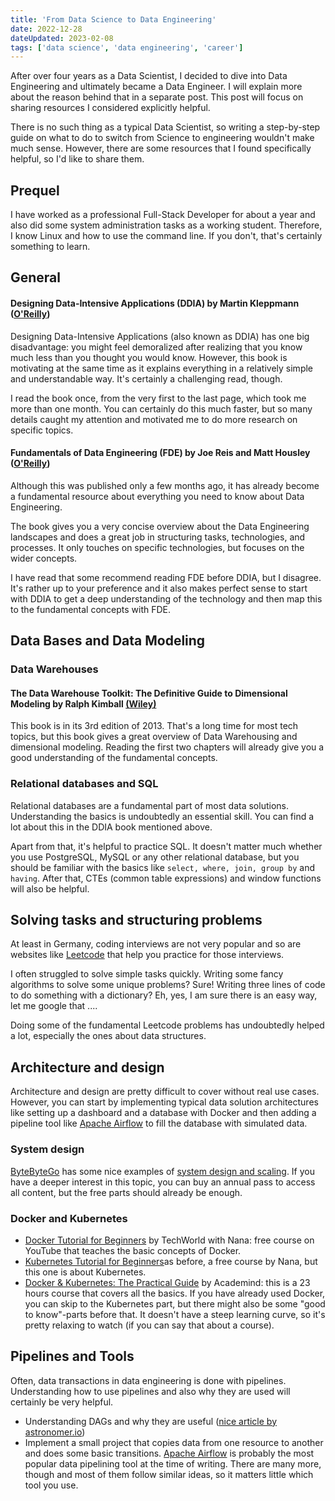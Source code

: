 ```yaml
---
title: 'From Data Science to Data Engineering'
date: 2022-12-28
dateUpdated: 2023-02-08
tags: ['data science', 'data engineering', 'career']
---
```


After over four years as a Data Scientist, I decided to dive into Data Engineering and ultimately became a Data Engineer. I will explain more about the reason behind that in a separate post. This post will focus on sharing resources I considered explicitly helpful.

There is no such thing as a typical Data Scientist, so writing a step-by-step guide on what to do to switch from Science to engineering wouldn't make much sense. However, there are some resources that I found specifically helpful, so I'd like to share them.

## Prequel

I have worked as a professional Full-Stack Developer for about a year and also did some system administration tasks as a working student. Therefore, I know Linux and how to use the command line. If you don't, that's certainly something to learn.

## General

#### Designing Data-Intensive Applications (DDIA) by Martin Kleppmann ([O'Reilly](https://learning.oreilly.com/library/view/-/9781491903063/))

Designing Data-Intensive Applications (also known as DDIA) has one big disadvantage: you might feel demoralized after realizing that you know much less than you thought you would know. However, this book is motivating at the same time as it explains everything in a relatively simple and understandable way. It's certainly a challenging read, though.

I read the book once, from the very first to the last page, which took me more than one month. You can certainly do this much faster, but so many details caught my attention and motivated me to do more research on specific topics.

#### Fundamentals of Data Engineering (FDE) by Joe Reis and Matt Housley ([O'Reilly](https://www.oreilly.com/library/view/fundamentals-of-data/9781098108298/))

Although this was published only a few months ago, it has already become a fundamental resource about everything you need to know about Data Engineering.

The book gives you a very concise overview about the Data Engineering landscapes and does a great job in structuring tasks, technologies, and processes. It only touches on specific technologies, but focuses on the wider concepts.

I have read that some recommend reading FDE before DDIA, but I disagree. It's rather up to your preference and it also makes perfect sense to start with DDIA to get a deep understanding of the technology and then map this to the fundamental concepts with FDE.

## Data Bases and Data Modeling

### Data Warehouses

#### The Data Warehouse Toolkit: The Definitive Guide to Dimensional Modeling by Ralph Kimball [(Wiley)](https://www.wiley.com/en-us/The+Data+Warehouse+Toolkit:+The+Definitive+Guide+to+Dimensional+Modeling,+3rd+Edition-p-9781118530801)

This book is in its 3rd edition of 2013. That's a long time for most tech topics, but this book gives a great overview of Data Warehousing and dimensional modeling. Reading the first two chapters will already give you a good understanding of the fundamental concepts.

### Relational databases and SQL

Relational databases are a fundamental part of most data solutions. Understanding the basics is undoubtedly an essential skill. You can find a lot about this in the DDIA book mentioned above.

Apart from that, it's helpful to practice SQL. It doesn't matter much whether you use PostgreSQL, MySQL or any other relational database, but you should be familiar with the basics like `select, where, join, group by` and `having`. After that, CTEs (common table expressions) and window functions will also be helpful.

## Solving tasks and structuring problems

At least in Germany, coding interviews are not very popular and so are websites like [Leetcode](https://www.leetcode.com) that help you practice for those interviews.

I often struggled to solve simple tasks quickly. Writing some fancy algorithms to solve some unique problems? Sure! Writing three lines of code to do something with a dictionary? Eh, yes, I am sure there is an easy way, let me google that ....

Doing some of the fundamental Leetcode problems has undoubtedly helped a lot, especially the ones about data structures.

## Architecture and design

Architecture and design are pretty difficult to cover without real use cases. However, you can start by implementing typical data solution architectures like setting up a dashboard and a database with Docker and then adding a pipeline tool like [Apache Airflow](https://airflow.apache.org/) to fill the database with simulated data.

### System design

[ByteByteGo](https://bytebytego.com/) has some nice examples of [system design and scaling](https://bytebytego.com/courses/system-design-interview/scale-from-zero-to-millions-of-users). If you have a deeper interest in this topic, you can buy an annual pass to access all content, but the free parts should already be enough.

### Docker and Kubernetes

- [Docker Tutorial for Beginners](https://youtu.be/3c-iBn73dDE) by TechWorld with Nana: free course on YouTube that teaches the basic concepts of Docker.
- [Kubernetes Tutorial for Beginners](https://youtu.be/X48VuDVv0do)as before, a free course by Nana, but this one is about Kubernetes.
- [Docker & Kubernetes: The Practical Guide](https://www.udemy.com/course/docker-kubernetes-the-practical-guide/) by Academind: this is a 23 hours course that covers all the basics. If you have already used Docker, you can skip to the Kubernetes part, but there might also be some "good to know"-parts before that. It doesn't have a steep learning curve, so it's pretty relaxing to watch (if you can say that about a course).

## Pipelines and Tools

Often, data transactions in data engineering is done with pipelines. Understanding how to use pipelines and also why they are used will certainly be very helpful.

- Understanding DAGs and why they are useful ([nice article by astronomer.io](https://www.astronomer.io/blog/what-exactly-is-a-dag/))
- Implement a small project that copies data from one resource to another and does some basic transitions. [Apache Airflow](https://airflow.apache.org/) is probably the most popular data pipelining tool at the time of writing. There are many more, though and most of them follow similar ideas, so it matters little which tool you use.
